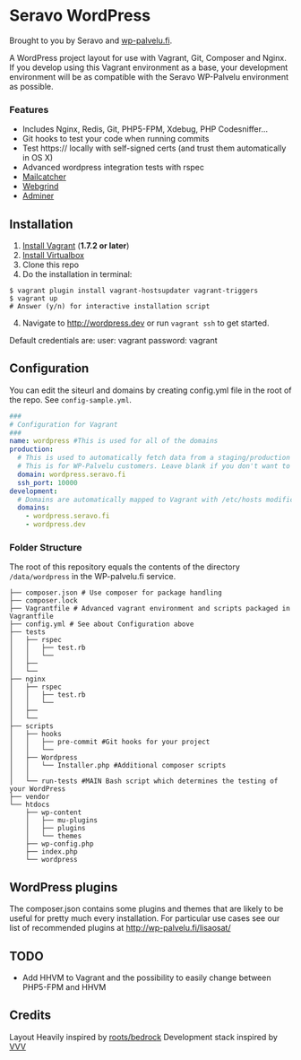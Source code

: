 # Seravo WordPress

Brought to you by Seravo and [wp-palvelu.fi](http://wp-palvelu.fi).

A WordPress project layout for use with Vagrant, Git, Composer and Nginx. If you develop using this Vagrant environment as a base, your development environment will be as compatible with the Seravo WP-Palvelu environment as possible.

### Features
* Includes Nginx, Redis, Git, PHP5-FPM, Xdebug, PHP Codesniffer...
* Git hooks to test your code when running commits
* Test https:// locally with self-signed certs (and trust them automatically in OS X)
* Advanced wordpress integration tests with rspec
* [Mailcatcher](http://mailcatcher.me/)
* [Webgrind](https://code.google.com/p/webgrind/)
* [Adminer](http://www.adminer.org/)

## Installation

1. [Install Vagrant](http://docs.vagrantup.com/v2/installation/) (**1.7.2 or later**)
2. [Install Virtualbox](https://www.virtualbox.org/wiki/Downloads)
3. Clone this repo
4. Do the installation in terminal:

```
$ vagrant plugin install vagrant-hostsupdater vagrant-triggers
$ vagrant up
# Answer (y/n) for interactive installation script
```

4. Navigate to http://wordpress.dev or run `vagrant ssh` to get started.

Default credentials are:
  user: vagrant 
  password: vagrant

## Configuration

You can edit the siteurl and domains by creating config.yml file in the root of the repo.
See ```config-sample.yml```.

```yaml
###
# Configuration for Vagrant
###
name: wordpress #This is used for all of the domains
production:
  # This is used to automatically fetch data from a staging/production environment
  # This is for WP-Palvelu customers. Leave blank if you don't want to use this feature.
  domain: wordpress.seravo.fi
  ssh_port: 10000
development:
  # Domains are automatically mapped to Vagrant with /etc/hosts modifications
  domains:
    - wordpress.seravo.fi
    - wordpress.dev

```

### Folder Structure

The root of this repository equals the contents of the directory ```/data/wordpress``` in the WP-palvelu.fi service.

```
├── composer.json # Use composer for package handling
├── composer.lock
├── Vagrantfile # Advanced vagrant environment and scripts packaged in Vagrantfile
├── config.yml # See about Configuration above
├── tests
│   ├── rspec
│   │   ├── test.rb
│   │   └──
│   ├──
│   └──
├── nginx
│   ├── rspec
│   │   ├── test.rb
│   │   └──
│   ├──
│   └──
├── scripts
│   ├── hooks
│   │   ├── pre-commit #Git hooks for your project
│   │   └──
│   ├── Wordpress
│   │   └── Installer.php #Additional composer scripts
│   │
│   └── run-tests #MAIN Bash script which determines the testing of your WordPress
├── vendor
└── htdocs
    ├── wp-content
    │   ├── mu-plugins
    │   ├── plugins
    │   └── themes
    ├── wp-config.php
    ├── index.php
    └── wordpress
```

## WordPress plugins

The composer.json contains some plugins and themes that are likely to be useful for pretty much every installation. For particular use cases see our list of recommended plugins at http://wp-palvelu.fi/lisaosat/

## TODO

* Add HHVM to Vagrant and the possibility to easily change between PHP5-FPM and HHVM

## Credits

Layout Heavily inspired by [roots/bedrock](https://github.com/roots/bedrock)
Development stack inspired by [VVV](https://github.com/Varying-Vagrant-Vagrants/VVV)
